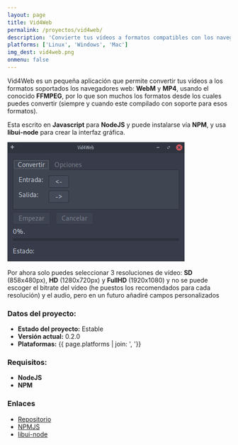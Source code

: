 ```yaml
---
layout: page
title: Vid4Web
permalink: /proyectos/vid4web/
description: 'Convierte tus vídeos a formatos compatibles con los navegadores'
platforms: ['Linux', 'Windows', 'Mac']
img_dest: vid4web.png
onmenu: false
---
```


Vid4Web es un pequeña aplicación que permite convertir tus vídeos a los formatos soportados los navegadores web: **WebM** y **MP4**, usando el conocido **FFMPEG**, por lo que son muchos los formatos desde los cuales puedes convertir (siempre y cuando este compilado con soporte para esos formatos).

Esta escrito en **Javascript** para **NodeJS** y puede instalarse vía **NPM**, y usa **libui-node** para crear la interfaz gráfica.

![Captura de pantalla de Vid4Web](/img/img_dest/proyectos/vid4web.png)

Por ahora solo puedes seleccionar 3 resoluciones de vídeo: **SD** (858x480px), **HD** (1280x720px) y **FullHD** (1920x1080) y no se puede escoger el bitrate del vídeo (he puestos los recomendados para cada resolución) y el audio, pero en un futuro añadiré campos personalizados

### Datos del proyecto:

* **Estado del proyecto:** Estable
* **Versión actual:** 0.2.0
* **Plataformas:** {{ page.platforms | join: ', '}}

### Requisitos:

* **NodeJS**
* **NPM**

### Enlaces

* [Repositorio](https://github.com/son-link/vid4web)
* [NPMJS](https://www.npmjs.com/package/vid4web)
* [libui-node](https://github.com/parro-it/libui-node)
